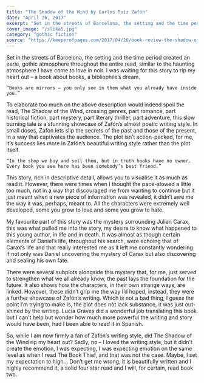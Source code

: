 ```yaml
---
title: "The Shadow of the Wind by Carlos Ruiz Zafón"
date: "April 26, 2017"
excerpt: "Set in the streets of Barcelona, the setting and the time period created an eerie, gothic atmosphere throughout the entire read, similar to the haunting atmosphere I have come to love in noir."
cover_image: "/slika5.jpg"
category: "gothic fiction"
source: "https://keeperofpages.com/2017/04/26/book-review-the-shadow-of-the-wind-by-carlos-ruiz-zafon/"
---
```


Set in the streets of Barcelona, the setting and the time period created an eerie, gothic atmosphere throughout the entire read, similar to the haunting atmosphere I have come to love in noir. I was waiting for this story to rip my heart out – a book about books, a bibliophile’s dream.

    “Books are mirrors – you only see in them what you already have inside you.”

To elaborate too much on the above description would indeed spoil the read, The Shadow of the Wind, crossing genres, part romance, part historical fiction, part mystery, part literary thriller, part adventure, this slow burning tale is a stunning showcase of Zafón’s almost poetic writing style. In small doses, Zafón lets slip the secrets of the past and those of the present, in a way that captivates the audience. The plot isn’t action-packed, for me, it’s success lies more in Zafón’s beautiful writing style rather than the plot itself.

    “In the shop we buy and sell them, but in truth books have no owner. Every book you see here has been somebody’s best friend.”

This story, rich in descriptive detail, allows you to visualise it as much as read it. However, there were times when I thought the pace-slowed a little too much, not in a way that discouraged me from wanting to continue but it just meant when a new piece of information was revealed, it didn’t awe me the way it was, perhaps, meant to. All the characters were extremely well developed, some you grow to love and some you grow to hate.

My favourite part of this story was the mystery surrounding Julian Carax, this was what pulled me into the story, my desire to know what happened to this young author, in life and in death. It was almost as though certain elements of Daniel’s life, throughout his search, were echoing that of Carax’s life and that really interested me as it left me constantly wondering if not only was Daniel uncovering the mystery of Carax but also discovering and sealing his own fate.

There were several subplots alongside this mystery that, for me, just served to strengthen what we all already know, the past lays the foundation for the future. It also shows how the characters, in their own strange ways, are linked. However, these didn’t grip me the way I’d hoped, instead, they were a further showcase of Zafón’s writing. Which is not a bad thing, I guess the point I’m trying to make is, the plot does not lack substance, it was just out-shined by the writing. Lucia Graves did a wonderful job translating this book but I can’t help but wonder how much more powerful the writing and story would have been, had I been able to read it in Spanish.

So, while I am now firmly a fan of Zafón’s writing style, did The Shadow of the Wind rip my heart out? Sadly, no – I loved the writing style, but it didn’t create the emotion, I was expecting, I was expecting emotion on the same level as when I read The Book Thief, and that was not the case. Maybe, I set my expectation to high… Don’t get me wrong, it is beautifully written and I highly recommend it, a solid four star read and I will, for certain, read book two.

